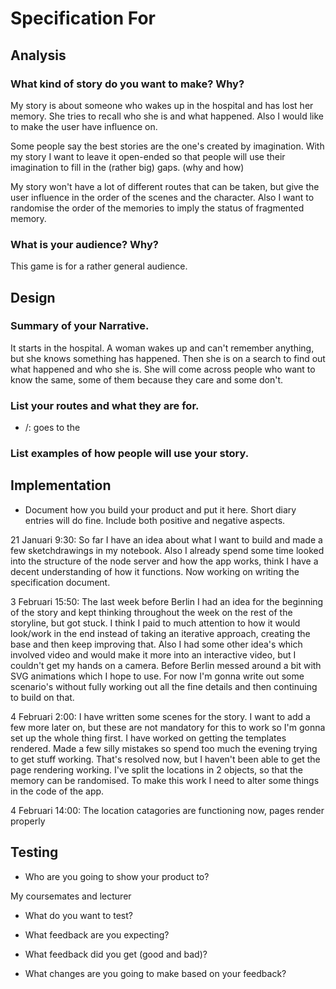 # Specification For <Insert your project name here>

## Analysis

### What kind of story do you want to make? Why?

My story is about someone who wakes up in the hospital and has lost her memory. She tries to recall who she is and what happened. Also I would like to make the user have influence on. 

Some people say the best stories are the one's created by imagination. With my story I want to leave it open-ended so that people will use their imagination to fill in the (rather big) gaps. (why and how)

My story won't have a lot of different routes that can be taken, but give the user influence in the order of the scenes and the character. Also I want to randomise the order of the memories to imply the status of fragmented memory. 

### What is your audience? Why?

This game is for a rather general audience. 

## Design

### Summary of your Narrative.

It starts in the hospital. A woman wakes up and can't remember anything, but she knows something has happened. Then she is on a search to find out what happened and who she is. She will come across people who want to know the same, some of them because they care and some don't.

### List your routes and what they are for.

- /: goes to the 


### List examples of how people will use your story.




## Implementation

- Document how you build your product and put it here. Short diary entries will do fine. Include both positive and negative aspects.

21 Januari 9:30: So far I have an idea about what I want to build and made a few sketchdrawings in my notebook. Also I already spend some time looked into the structure of the node server and how the app works, think I have a decent understanding of how it functions. Now working on writing the specification document.

3 Februari 15:50: The last week before Berlin I had an idea for the beginning of the story and kept thinking throughout the week on the rest of the storyline, but got stuck. I think I paid to much attention to how it would look/work in the end instead of taking an iterative approach, creating the base and then keep improving that. Also I had some other idea's which involved video and would make it more into an interactive video, but I couldn't get my hands on a camera. Before Berlin messed around a bit with SVG animations which I hope to use. For now I'm gonna write out some scenario's without fully working out all the fine details and then continuing to build on that.

4 Februari 2:00: I have written some scenes for the story. I want to add a few more later on, but these are not mandatory for this to work so I'm gonna set up the whole thing first. I have worked on getting the templates rendered. Made a few silly mistakes so spend too much the evening trying to get stuff working. That's resolved now, but I haven't been able to get the page rendering working. I've split the locations in 2 objects, so that the memory can be randomised. To make this work I need to alter some things in the code of the app. 

4 Februari 14:00: The location catagories are functioning now, pages render properly

## Testing

- Who are you going to show your product to?

My coursemates and lecturer

- What do you want to test?



- What feedback are you expecting?



- What feedback did you get (good and bad)?



- What changes are you going to make based on your feedback? 


